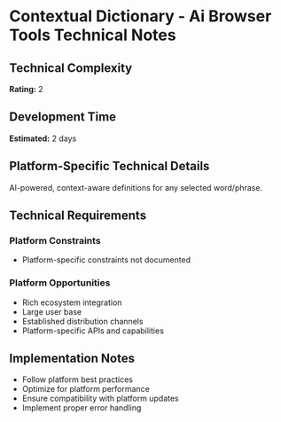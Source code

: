 # Contextual Dictionary - Ai Browser Tools Technical Notes

## Technical Complexity
**Rating:** 2

## Development Time
**Estimated:** 2 days

## Platform-Specific Technical Details
AI-powered, context-aware definitions for any selected word/phrase.

## Technical Requirements

### Platform Constraints
- Platform-specific constraints not documented

### Platform Opportunities
- Rich ecosystem integration
- Large user base
- Established distribution channels
- Platform-specific APIs and capabilities

## Implementation Notes
- Follow platform best practices
- Optimize for platform performance
- Ensure compatibility with platform updates
- Implement proper error handling
